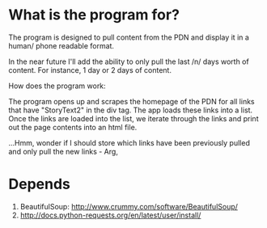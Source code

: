 # What is the program for?

The program is designed to pull content from the PDN and display it in a human/
phone readable format.

In the near future I'll add the ability to only pull the last /n/ days worth of
content. For instance, 1 day or 2 days of content.

How does the program work:

The program opens up and scrapes the homepage of the PDN for all links that
have "StoryText2" in the div tag.  The app loads these links into a list.
Once the links are loaded into the list, we iterate through the links and 
print out the page contents into an html file.

...Hmm, wonder if I should store which links have been previously pulled and
only pull the new links - Arg,

# Depends
1) BeautifulSoup: http://www.crummy.com/software/BeautifulSoup/
2) http://docs.python-requests.org/en/latest/user/install/
